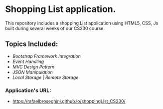 # Shopping List application.

This repository includes a shopping List application using HTML5, CSS, Js built during several weeks of our CS330 course.

## Topics Included:
  * *Bootstrap Framework Integration*
  * *Event Handling*
  * *MVC Design Pattern*
  * *JSON Manipulation*
  * *Local Storage* | *Remote Storage*

### Application's URL:
 * https://rafaelbroseghini.github.io/shoppingList_CS330/
